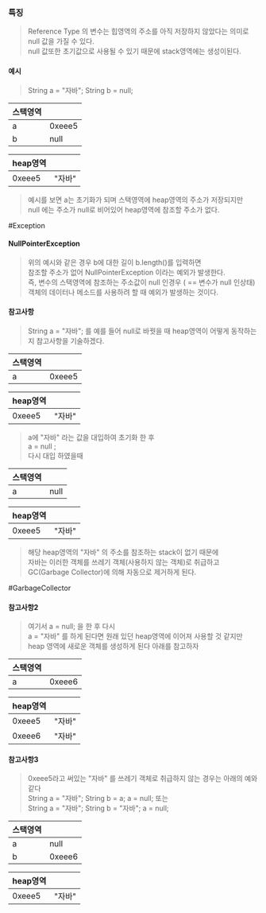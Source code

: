 ### 특징
> Reference Type 의 변수는 힙영역의 주소를 아직 저장하지 않았다는 의미로  
> null 값을 가질 수 있다.  
> null 값또한 초기값으로 사용될 수 있기 때문에 stack영역에는 생성이된다.


#### 예시
>String a = "자바";
>String b = null;


|스택영역| |
|---|---|
|a|0xeee5|
|b|null|

|heap영역| |
|---|---|
|0xeee5|"자바"|

> 예시를 보면 a는 초기화가 되며 스택영역에 heap영역의 주소가 저장되지만  
> null 에는 주소가 null로 비어있어 heap영역에 참조할 주소가 없다.

#Exception
#### NullPointerException
> 위의 예시와 같은 경우 b에 대한 길이 b.length()를 입력하면  
> 참조할 주소가 없어 NullPointerException 이라는 예외가 발생한다.  
> 즉, 변수의 스택영역에 참조하는 주소값이 null 인경우 ( == 변수가 null 인상태)  
> 객체의 데이터나 메소드를 사용하려 할 때 예외가 발생하는 것이다.


#### 참고사항
> String a = "자바"; 를 예를 들어 null로 바꿧을 때 heap영역이 어떻게 동작하는지 참고사항을 기술하겠다.


|스택영역| |
|---|---|
|a|0xeee5|

|heap영역| |
|---|---|
|0xeee5|"자바"|

> a에 "자바" 라는 값을 대입하여 초기화 한 후  
> a = null ;  
> 다시 대입 하였을때 

|스택영역| |
|---|---|
|a|null|

|heap영역| |
|---|---|
|0xeee5|"자바"|

> 해당 heap영역의 "자바" 의 주소를 참조하는 stack이 없기 때문에  
> 자바는 이러한 객체를 쓰레기 객체(사용하지 않는 객체)로 취급하고  
> GC(Garbage Collector)에 의해 자동으로 제거하게 된다.  

#GarbageCollector

#### 참고사항2
> 여기서 a = null; 을 한 후 다시  
> a = "자바" 를 하게 된다면 원래 있던 heap영역에 이어져 사용할 것 같지만  
> heap 영역에 새로운 객체를 생성하게 된다 아래를 참고하자


|스택영역| |
|---|---|
|a|0xeee6|

|heap영역| |
|---|---|
|0xeee5|"자바"|
|0xeee6|"자바"|

#### 참고사항3
> 0xeee5라고 써있는 "자바" 를 쓰레기 객체로 취급하지 않는 경우는 아래의 예와 같다  
> String a = "자바";
> String b = a;
> a = null;
>또는  
>String a = "자바";
>String b = "자바";
>a = null;


|스택영역| |
|---|---|
|a|null|
|b|0xeee6|

|heap영역| |
|---|---|
|0xeee5|"자바"|